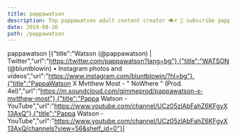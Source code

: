 ```yaml
---
title: pappawatson
description: Top pappawatson adult content creator 👁♐️ 👑 subscribe pappawatson to my porn site below IG pappawatson
date: 2019-08-26
path: /pappawatson
---
```


pappawatson
[{"title":"Watson (@pappawatson) | Twitter","url":"https://twitter.com/pappawatson?lang=bg"},{"title":"WATSON (@bluntblowin) • Instagram photos and videos","url":"https://www.instagram.com/bluntblowin/?hl=bg"},{"title":"PappaWatson X Mvtthew Most - \" NoWhere \" (Prod. 4el)","url":"https://m.soundcloud.com/gimmeprod/pappawatson-x-mvtthew-most"},{"title":"Pappa Watson - YouTube","url":"https://www.youtube.com/channel/UCz05zlAbFahZ6KFgyX13AxQ"},{"title":"Pappa Watson - YouTube","url":"https://www.youtube.com/channel/UCz05zlAbFahZ6KFgyX13AxQ/channels?view=56&shelf_id=0"}]

